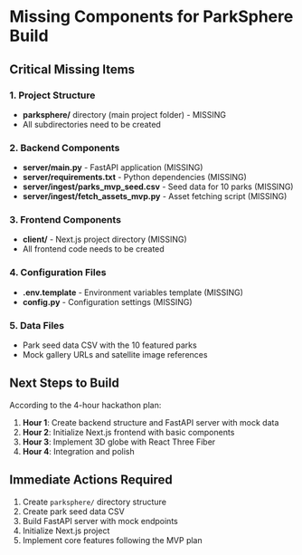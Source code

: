# Missing Components for ParkSphere Build

## Critical Missing Items

### 1. Project Structure
- **parksphere/** directory (main project folder) - MISSING
- All subdirectories need to be created

### 2. Backend Components
- **server/main.py** - FastAPI application (MISSING)
- **server/requirements.txt** - Python dependencies (MISSING)
- **server/ingest/parks_mvp_seed.csv** - Seed data for 10 parks (MISSING)
- **server/ingest/fetch_assets_mvp.py** - Asset fetching script (MISSING)

### 3. Frontend Components  
- **client/** - Next.js project directory (MISSING)
- All frontend code needs to be created

### 4. Configuration Files
- **.env.template** - Environment variables template (MISSING)
- **config.py** - Configuration settings (MISSING)

### 5. Data Files
- Park seed data CSV with the 10 featured parks
- Mock gallery URLs and satellite image references

## Next Steps to Build

According to the 4-hour hackathon plan:

1. **Hour 1**: Create backend structure and FastAPI server with mock data
2. **Hour 2**: Initialize Next.js frontend with basic components
3. **Hour 3**: Implement 3D globe with React Three Fiber
4. **Hour 4**: Integration and polish

## Immediate Actions Required

1. Create `parksphere/` directory structure
2. Create park seed data CSV
3. Build FastAPI server with mock endpoints
4. Initialize Next.js project
5. Implement core features following the MVP plan